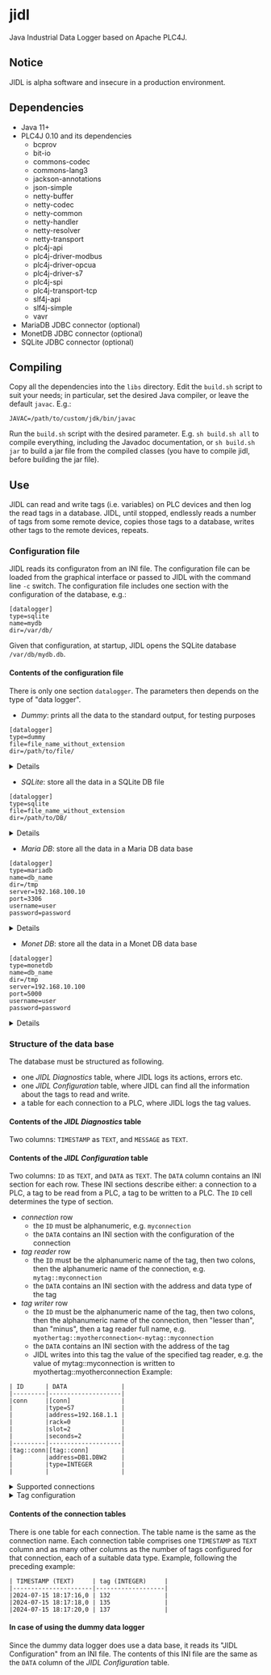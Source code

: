 # jidl
Java Industrial Data Logger based on Apache PLC4J.

## Notice
JIDL is alpha software and insecure in a production environment.

## Dependencies
- Java 11+
- PLC4J 0.10 and its dependencies
  - bcprov
  - bit-io
  - commons-codec
  - commons-lang3
  - jackson-annotations
  - json-simple
  - netty-buffer
  - netty-codec
  - netty-common
  - netty-handler
  - netty-resolver
  - netty-transport
  - plc4j-api
  - plc4j-driver-modbus
  - plc4j-driver-opcua
  - plc4j-driver-s7
  - plc4j-spi
  - plc4j-transport-tcp
  - slf4j-api
  - slf4j-simple
  - vavr
- MariaDB JDBC connector (optional)
- MonetDB JDBC connector (optional)
- SQLite JDBC connector (optional)

## Compiling
Copy all the dependencies into the `libs` directory.
Edit the `build.sh` script to suit your needs; in particular, set the desired Java compiler, or leave the default `javac`.
E.g.:
```
JAVAC=/path/to/custom/jdk/bin/javac
```
Run the `build.sh` script with the desired parameter. 
E.g. `sh build.sh all` to compile everything, including the Javadoc documentation, or `sh build.sh jar` to build a jar file from the compiled classes (you have to compile jidl, before building the jar file).

## Use
JIDL can read and write tags (i.e. variables) on PLC devices and then log the read tags in a database.
JIDL, until stopped, endlessly reads a number of tags from some remote device, copies those tags to a database, writes other tags to the remote devices, repeats.

### Configuration file
JIDL reads its configuraton from an INI file. The configuration file can be loaded from the graphical interface or passed to JIDL with the command line `-c` switch.
The configuration file includes one section with the configuration of the database, e.g.:
```
[datalogger]
type=sqlite
name=mydb
dir=/var/db/
```
Given that configuration, at startup, JIDL opens the SQLite database `/var/db/mydb.db`.
#### Contents of the configuration file
There is only one section `datalogger`.
The parameters then depends on the type of "data logger".
- *Dummy*: prints all the data to the standard output, for testing purposes
```
[datalogger]
type=dummy
file=file_name_without_extension
dir=/path/to/file/
```
<details>JIDL loads the list of tags to read from /path/to/file/file_name_without_extension.ini. It prints the data to the standard output.</details>

- *SQLite*: store all the data in a SQLite DB file
```
[datalogger]
type=sqlite
file=file_name_without_extension
dir=/path/to/DB/
```
 <details>JIDL loads the list of tags to read from /path/to/DB/file_name_without_extension.db. It logs the data to /path/to/DB/file_name_without_extension.db.</details>
  
- *Maria DB*: store all the data in a Maria DB data base
```
[datalogger]
type=mariadb
name=db_name
dir=/tmp
server=192.168.100.10
port=3306
username=user
password=password
```
 <details>JIDL loads the list of tags to read from data base db_name at the server listening from 192:168:100:10:3306. It logs the data to the data base server.</details>

- *Monet DB*: store all the data in a Monet DB data base
```
[datalogger]
type=monetdb
name=db_name
dir=/tmp
server=192.168.10.100
port=5000
username=user
password=password
```
 <details>JIDL loads the list of tags to read from data base db_name at the server listening from 192:168:10:100:5000. It logs the data to the data base server.</details>

### Structure of the data base
The database must be structured as following.
- one *JIDL Diagnostics* table, where JIDL logs its actions, errors etc.
- one *JIDL Configuration* table, where JIDL can find all the information about the tags to read and write.
- a table for each connection to a PLC, where JIDL logs the tag values.
#### Contents of the *JIDL Diagnostics* table
Two columns: `TIMESTAMP` as `TEXT`, and `MESSAGE` as `TEXT`.
#### Contents of the *JIDL Configuration* table
Two columns: `ID` as `TEXT`, and `DATA` as `TEXT`.
The `DATA` column contains an INI section for each row. These INI sections describe either: a connection to a PLC, a tag to be read from a PLC, a tag to be written to a PLC.
The `ID` cell determines the type of section.
- *connection* row
  - the `ID` must be alphanumeric, e.g. `myconnection`
  - the `DATA` contains an INI section with the configuration of the connection
- *tag reader* row
  - the `ID` must be the alphanumeric name of the tag, then two colons, then the alphanumeric name of the connection, e.g. `mytag::myconnection`
  - the `DATA` contains an INI section with the address and data type of the tag
- *tag writer* row
  - the `ID` must be the alphanumeric name of the tag, then two colons, then the alphanumeric name of the connection, then "lesser than", than "minus", then a tag reader full name, e.g. `myothertag::myotherconnection<-mytag::myconnection`
  - the `DATA` contains an INI section with the address of the tag
  - JIDL writes into this tag the value of the specified tag reader, e.g. the value of mytag::myconnection is written to myothertag::myotherconnection
Example:
```
| ID      | DATA               |
|---------|--------------------|
|conn     |[conn]              |
|         |type=S7             |
|         |address=192.168.1.1 |
|         |rack=0              |
|         |slot=2              |
|         |seconds=2           |
|---------|--------------------|
|tag::conn|[tag::conn]         |
|         |address=DB1.DBW2    |
|         |type=INTEGER        |
|         |                    |
```
<details>

  <summary>Supported connections</summary>

The sample rate of data reads from each connection is configured with the parameter: seconds.
#### Modbus TCP
Type: modbus.
with parameters: address (IP address), port (positive integer number), reversed (boolean), seconds (positive integer number).
#### OPCUA
Type: opcua.
with parameters: address (IP address), port (positive integer number), path (text), discovery (boolean), username (text), password (text), seconds (positive integer number).
#### S7
Type: S7.
with parameters: address (IP address), rack (positive integer number or zero), slot (positive integer number or zero), seconds (positive integer number).
#### JSON
Type: json.
with parameters: address (full URL to the JSON resource), seconds (positive integer number).

</details>

<details>

  <summary>Tag configuration</summary>

#### Tag reader
Address: the address according to PLC4J usage, or just the name of the variable for JSON variables.
Type: BOOLEAN, INTEGER, DOUBLE_INTEGER, FLOAT, REAL, BYTE, WORD, TEXT.
#### Tag writer
Address: the address according to PLC4J usage.
The type of the tag is the same of the source tag reader.

</details>

#### Contents of the connection tables
There is one table for each connection. The table name is the same as the connection name. Each connection table comprises one `TIMESTAMP` as `TEXT` column and as many other columns as the number of tags configured for that connection, each of a suitable data type.
Example, following the preceding example:
```
| TIMESTAMP (TEXT)     | tag (INTEGER)     |
|----------------------|-------------------|
|2024-07-15 18:17:16,0 | 132               |
|2024-07-15 18:17:18,0 | 135               |
|2024-07-15 18:17:20,0 | 137               |
```
#### In case of using the dummy data logger
Since the dummy data logger does use a data base, it reads its "JIDL Configuration" from an INI file. The contents of this INI file are the same as the `DATA` column of the *JIDL Configuration* table.
